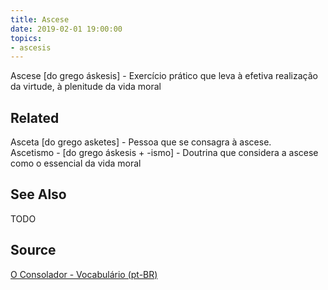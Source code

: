 ```yaml
---
title: Ascese
date: 2019-02-01 19:00:00
topics:
- ascesis
---
```


Ascese [do grego áskesis] - Exercício prático que leva à efetiva realização da virtude, à plenitude da vida moral

## Related
Asceta [do grego asketes] - Pessoa que se consagra à ascese.  
Ascetismo - [do grego áskesis + -ismo] - Doutrina que considera a ascese como o essencial da vida moral  

## See Also
TODO

## Source
[O Consolador - Vocabulário (pt-BR)](http://www.oconsolador.com.br/linkfixo/vocabulario/principal.html)
